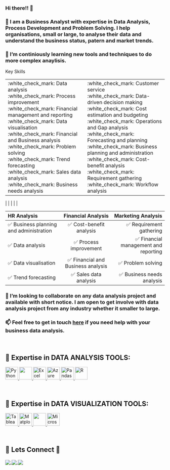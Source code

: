 ### Hi there!! 👋

### 💬 I am a Business Analyst with expertise in Data Analysis, Process Development and Problem Solving. I help organisations, small or large, to analyse their data and understand the business status, patern and market trends.

### 🌱 I’m continiously learning new tools and techniques to do more complex anaylisis.

Key Skills
<table class="center">
 <tr>
      <td>
      :white_check_mark: Data analysis<br>
      :white_check_mark: Process improvement<br>
      :white_check_mark: Financial management and reporting<br>
      :white_check_mark: Data visualisation<br>
      :white_check_mark: Financial and Business analysis<br>
      :white_check_mark: Problem solving<br>
      :white_check_mark: Trend forecasting<br>
      :white_check_mark: Sales data analysis<br>
      :white_check_mark: Business needs analysis
      </td>
      <td>
      :white_check_mark: Customer service<br>
      :white_check_mark: Data-driven decision making<br>
      :white_check_mark: Cost estimation and budgeting<br>
      :white_check_mark: Operations and Gap analysis<br>
      :white_check_mark: Forecasting and planning<br>
      :white_check_mark: Business planning and administration<br>
      :white_check_mark: Cost-benefit analysis<br>
      :white_check_mark: Requirement gathering<br>
      :white_check_mark: Workflow analysis
      </td>
  </tr>
</table>

<p align="center">

|  |  |
|  |

</p>


<p align="center">
 
|HR Analysis|Financial Analysis|Marketing Analysis|
|:----|:----:|----:|
|:white_check_mark: Business planning and administration|:white_check_mark: Cost-benefit analysis|:white_check_mark: Requirement gathering|
|:white_check_mark: Data analysis|:white_check_mark: Process improvement|:white_check_mark: Financial management and reporting|
|:white_check_mark: Data visualisation|:white_check_mark: Financial and Business analysis|:white_check_mark: Problem solving|
|:white_check_mark: Trend forecasting|:white_check_mark: Sales data analysis|:white_check_mark: Business needs analysis|
      


</p>

### 👯 I’m looking to collaborate on any data analysis project and available with short notice. I am open to get involve with data analysis project from any industry whether it smaller to large. 

### 📫 Feel free to get in touch <a href = "mailto: mohammadmrida@outlook.com">here</a> if you need help with your business data analysis.


</br>

## 🔭 Expertise in DATA ANALYSIS TOOLS:

<p></p>

<p align="left">
<a href="https://www.w3schools.com/" onclick="window.open("https://www.w3schools.com/", "_self");"> <img src="https://github.com/yusufsjustit/yusufsjustit/assets/125282550/47d61395-144d-46aa-ae82-58b259cd9b70" alt="Python" height="40"/> </a>
<a href="#" target="_blank"> <img src="https://github.com/yusufsjustit/yusufsjustit/assets/125282550/e260c407-0449-4919-a8a7-d5f491bcf7ca" height="40"/> </a>
<a href="#" target="_blank"> <img src="https://github.com/yusufsjustit/yusufsjustit/assets/125282550/8bdbd13a-ffc3-46f3-b5dc-fff24e769f29" alt="Excel" height="40"/> </a>
<a href="#" target="_blank"> <img src="https://github.com/yusufsjustit/yusufsjustit/assets/125282550/3e9e0304-d3a8-4c0c-82cd-7ddab5b41647" alt="Azure" height="40"/> </a>
<a href="#" target="_blank"> <img src="https://upload.wikimedia.org/wikipedia/commons/thumb/e/ed/Pandas_logo.svg/2560px-Pandas_logo.svg.png" alt="Pandas" height="40"/> </a>
<a href="#" target="_blank"> <img src="https://github.com/yusufsjustit/yusufsjustit/assets/125282550/5b2f85e6-3aa3-46a4-8ddc-5532c6164aa3" alt="R" height="40"/> </a>

</p>

</br>

## 🔭 Expertise in DATA VISUALIZATION TOOLS:

<p align="left">
<a href="#" target="_blank"> <img src="https://github.com/yusufsjustit/yusufsjustit/assets/125282550/9005adc8-3771-428e-84b5-dfb116ae45b9" alt="Tableau" height="40"/> </a>
<a href="#" target="_blank"> <img src="https://matplotlib.org/stable/_static/logo2_compressed.svg" alt="Matplotlib" height="40"/> </a>
<a href="#" target="_blank"> <img src="https://seaborn.pydata.org/_static/logo-wide-lightbg.svg" height="40"/> </a>
<a href="#" target="_blank"> <img src="https://insightsoftware.com/wp-content/uploads/2018/03/blog-microsoft-power-bi-solid-color.jpg" alt="Microsoft Power BI" height="40"/> </a>
</p>

</br>

## 👨 Lets Connect 👩

<p></p>
<p align="left">

<a href="https://www.linkedin.com/in/mohammadmrida/">
  <img align="center" src="https://img.shields.io/badge/linkedin-%230077B5.svg?&style=for-the-badge&logo=linkedin&logoColor=white" />
</a>

<a href="https://public.tableau.com/app/profile/mohammad-mrida">
  <img align="center" src="https://img.shields.io/badge/-Tableau-1e376b?style=for-the-badge&logo=tableau&logoColor=white"  />
</a>

<a href="mailto:mohammadmrida@outlook.com">  
  <img align="center" src="https://img.shields.io/badge/gmail-f1f2f6.svg?&style=for-the-badge&logo=gmail&logoColor=red"  />
</a>
</p>

